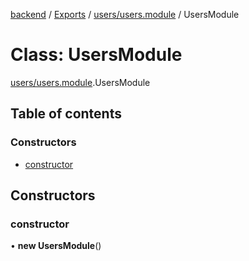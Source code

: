[backend](../README.md) / [Exports](../modules.md) / [users/users.module](../modules/users_users_module.md) / UsersModule

# Class: UsersModule

[users/users.module](../modules/users_users_module.md).UsersModule

## Table of contents

### Constructors

- [constructor](users_users_module.UsersModule.md#constructor)

## Constructors

### constructor

• **new UsersModule**()
